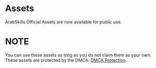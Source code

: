 # Assets
ArabSkills Official Assets are now available for public use.

# NOTE
You can use these assets as long as you do not claim them as your own. These assets are protected by the DMCA: [DMCA Protection](https://www.dmca.com/r/lpml26m).
